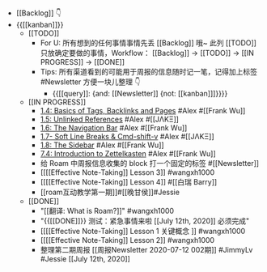 - [[Backlog]] 👇
- {{[[kanban]]}}
    - [[TODO]]
        - For U: 所有想到的任何事情事情先丢 [[Backlog]] 哦~
此列 [[TODO]] 只放确定要做的事情，Workflow：
[[Backlog]] -> [[TODO]] -> [[IN PROGRESS]] -> [[DONE]]
        - Tips: 所有渠道看到的可能用于周报的信息随时记一笔，记得加上标签 #Newsletter 方便一块儿整理 👇
            - {{[[query]]: {and: [[Newsletter]] {not: [[kanban]]]}}}}
    - [[IN PROGRESS]]
        - [1.4: Basics of Tags, Backlinks and Pages](https://www.notion.so/1-4-Basics-of-Tags-Backlinks-and-Pages-8ecc50cd532a49b2a15483688159155b) #Alex #[[Frank Wu]]
        - [1.5: Unlinked References](https://www.notion.so/1-5-Unlinked-References-9ab449a5dde74ef4bc016927fe2c46d1) #Alex #[[JΛKΞ]]
        - [1.6: The Navigation Bar](https://www.notion.so/1-6-The-Navigation-Bar-06e85b3e56614395a03409a01ea5322a) #Alex #[[Frank Wu]]
        - [1.7- Soft Line Breaks & Cmd-shift-v](https://www.notion.so/1-7-Soft-Line-Breaks-Cmd-shift-v-db913a901cab43ff84cc19bf36ade4dd) #Alex #[[JΛKΞ]]
        - [1.8: The Sidebar](https://www.notion.so/1-8-The-Sidebar-95a50097bffc4629af02efd322e826ea)  #Alex #[[Frank Wu]]
        - [7.4: Introduction to Zettelkasten](https://www.notion.so/7-4-Introduction-to-Zettelkasten-9f530ce53b1d45eb9755f2033b7514bc)   #Alex #[[Frank Wu]]
        - 给 Roam 中周报信息收集的 block 打一个固定的标签 #[[Newsletter]]
        - [[[[Effective Note-Taking]] Lesson 3]] #wangxh1000
        - [[[[Effective Note-Taking]] Lesson 4]] #[[白瑞 Barry]]
        - [[roam互动教学第一期]]#[[晚甘侯]]#Jessie
    - [[DONE]]
        - "[[翻译: What is Roam?]]" #wangxh1000
        - "{{[[DONE]]}}  测试：紧急事情来啦 [[July 12th, 2020]] 必须完成"
        - [[[[Effective Note-Taking]] Lesson 1 关键概念 ]] #wangxh1000
        - [[[[Effective Note-Taking]] Lesson 2]] #wangxh1000
        - 整理第二期周报 [[周报Newsletter 2020-07-12 002期]] #JimmyLv #Jessie [[July 12th, 2020]]
